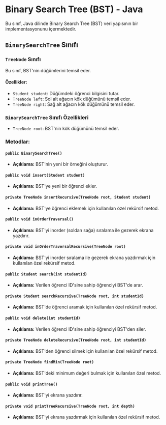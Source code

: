 # Binary Search Tree (BST) - Java

Bu sınıf, Java dilinde Binary Search Tree (BST) veri yapısının bir implementasyonunu içermektedir.

## `BinarySearchTree` Sınıfı

### `TreeNode` Sınıfı

Bu sınıf, BST'nin düğümlerini temsil eder.

#### Özellikler:

- `Student student`: Düğümdeki öğrenci bilgisini tutar.
- `TreeNode left`: Sol alt ağacın kök düğümünü temsil eder.
- `TreeNode right`: Sağ alt ağacın kök düğümünü temsil eder.

### `BinarySearchTree` Sınıfı Özellikleri

- `TreeNode root`: BST'nin kök düğümünü temsil eder.

### Metodlar:

#### `public BinarySearchTree()`

- **Açıklama:** BST'nin yeni bir örneğini oluşturur.

#### `public void insert(Student student)`

- **Açıklama:** BST'ye yeni bir öğrenci ekler.

#### `private TreeNode insertRecursive(TreeNode root, Student student)`

- **Açıklama:** BST'ye öğrenci eklemek için kullanılan özel rekürsif metod.

#### `public void inOrderTraversal()`

- **Açıklama:** BST'yi inorder (soldan sağa) sıralama ile gezerek ekrana yazdırır.

#### `private void inOrderTraversalRecursive(TreeNode root)`

- **Açıklama:** BST'yi inorder sıralama ile gezerek ekrana yazdırmak için kullanılan özel rekürsif metod.

#### `public Student search(int studentId)`

- **Açıklama:** Verilen öğrenci ID'sine sahip öğrenciyi BST'de arar.

#### `private Student searchRecursive(TreeNode root, int studentId)`

- **Açıklama:** BST'de öğrenci aramak için kullanılan özel rekürsif metod.

#### `public void delete(int studentId)`

- **Açıklama:** Verilen öğrenci ID'sine sahip öğrenciyi BST'den siler.

#### `private TreeNode deleteRecursive(TreeNode root, int studentId)`

- **Açıklama:** BST'den öğrenci silmek için kullanılan özel rekürsif metod.

#### `private TreeNode findMin(TreeNode root)`

- **Açıklama:** BST'deki minimum değeri bulmak için kullanılan özel metod.

#### `public void printTree()`

- **Açıklama:** BST'yi ekrana yazdırır.

#### `private void printTreeRecursive(TreeNode root, int depth)`

- **Açıklama:** BST'yi ekrana yazdırmak için kullanılan özel rekürsif metod.
